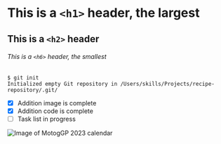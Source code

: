 # This is a `<h1>` header, the largest
## This is a `<h2>` header
###### This is a `<h6>` header, the smallest

```
$ git init
Initialized empty Git repository in /Users/skills/Projects/recipe-repository/.git/
```
- [X] Addition image is complete
- [X] Addition code is complete
- [ ] Task list in progress

![Image of MotogGP 2023 calendar](https://photos.motogp.com/2022/09/30/calendar-3_2.big.jpg)

